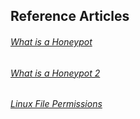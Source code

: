 ## Reference Articles
###### [What is a Honeypot](https://searchsecurity.techtarget.com/definition/honey-pot)
###### [What is a Honeypot 2](https://www.csoonline.com/article/3384702/what-is-a-honeypot-a-trap-for-catching-hackers-in-the-act.html)
###### [Linux File Permissions](https://www.guru99.com/file-permissions.html)
